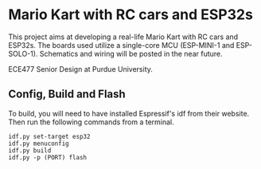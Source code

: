 # Mario Kart with RC cars and ESP32s
This project aims at developing a real-life Mario Kart with RC cars and ESP32s.
The boards used utilize a single-core MCU (ESP-MINI-1 and ESP-SOLO-1). 
Schematics and wiring will be posted in the near future.

ECE477 Senior Design at Purdue University.


## Config, Build and Flash
To build, you will need to have installed Espressif's idf from their website.
Then run the following commands from a terminal.

```
idf.py set-target esp32
idf.py menuconfig
idf.py build
idf.py -p (PORT) flash
```